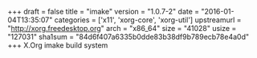 +++
draft = false
title = "imake"
version = "1.0.7-2"
date = "2016-01-04T13:35:07"
categories = ['x11', 'xorg-core', 'xorg-util']
upstreamurl = "http://xorg.freedesktop.org"
arch = "x86_64"
size = "41028"
usize = "127031"
sha1sum = "84d6f407a6335b0dde83b38df9b789ecb78e4a0d"
+++
X.Org imake build system